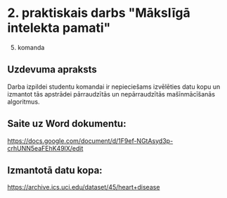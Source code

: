 # 2. praktiskais darbs "Mākslīgā intelekta pamati"
5. komanda
## Uzdevuma apraksts
Darba izpildei studentu komandai ir nepieciešams izvēlēties datu kopu un izmantot tās apstrādei pārraudzītās un nepārraudzītās mašīnmācīšanās algoritmus. 

## Saite uz Word dokumentu:
https://docs.google.com/document/d/1F9ef-NGtAsyd3p-crhUNN5eaFEhK49lX/edit 

## Izmantotā datu kopa:
https://archive.ics.uci.edu/dataset/45/heart+disease

